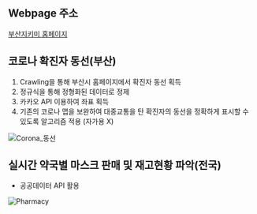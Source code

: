 ## Webpage 주소

[부산지키미 홈페이지](https://www.busanjikimi.com)

## 코로나 확진자 동선(부산)

1. Crawling을 통해 부산시 홈페이지에서 확진자 동선 획득
2. 정규식을 통해 정형화된 데이터로 정제
3. 카카오 API 이용하여 좌표 획득
4. 기존의 코로나 맵을 보완하여 대중교통을 탄 확진자의 동선을 정확하게 표시할 수 있도록 알고리즘 적용 (자가용 X)

![Corona_동선](https://user-images.githubusercontent.com/58922804/84990034-85161000-b17f-11ea-90a7-bad8aa40d30a.png)

## 실시간 약국별 마스크 판매 및 재고현황 파악(전국)

- 공공데이터 API 활용

![Pharmacy](https://user-images.githubusercontent.com/58922804/84990029-834c4c80-b17f-11ea-9264-71b954cf5f91.png)